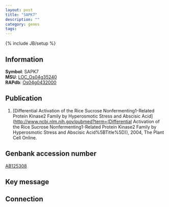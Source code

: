 ```yaml
---
layout: post
title: "SAPK7"
description: ""
category: genes
tags: 
---
```

{% include JB/setup %}

## Information
__Symbol__: SAPK7  
__MSU__: [LOC_Os04g35240](http://rice.plantbiology.msu.edu/cgi-bin/ORF_infopage.cgi?orf=LOC_Os04g35240)  
__RAPdb__: [Os04g0432000](http://rapdb.dna.affrc.go.jp/viewer/gbrowse_details/irgsp1?name=Os04g0432000)  

## Publication
1. [Differential Activation of the Rice Sucrose Nonfermenting1-Related Protein Kinase2 Family by Hyperosmotic Stress and Abscisic Acid](http://www.ncbi.nlm.nih.gov/pubmed?term=(Differential Activation of the Rice Sucrose Nonfermenting1-Related Protein Kinase2 Family by Hyperosmotic Stress and Abscisic Acid%5BTitle%5D)), 2004, The Plant Cell Online.

## Genbank accession number
[AB125308](http://www.ncbi.nlm.nih.gov/nuccore/AB125308)

## Key message

## Connection



